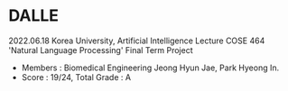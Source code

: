 # DALLE

2022.06.18
Korea University, Artificial Intelligence Lecture COSE 464 'Natural Language Processing'
Final Term Project

- Members : Biomedical Engineering Jeong Hyun Jae, Park Hyeong In.
- Score : 19/24, Total Grade : A
